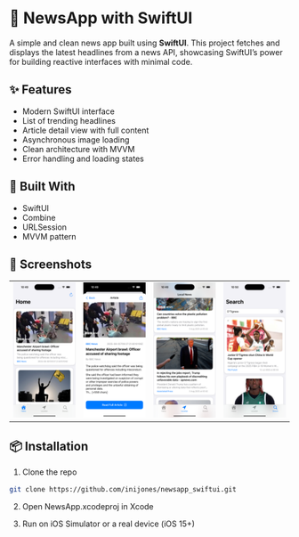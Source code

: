 # 📰 NewsApp with SwiftUI

A simple and clean news app built using **SwiftUI**. This project fetches and displays the latest headlines from a news API, showcasing SwiftUI’s power for building reactive interfaces with minimal code.

## ✨ Features
- Modern SwiftUI interface
- List of trending headlines
- Article detail view with full content
- Asynchronous image loading
- Clean architecture with MVVM
- Error handling and loading states

## 🧪 Built With
- SwiftUI
- Combine
- URLSession
- MVVM pattern

## 📸 Screenshots
<table>
  <tr>
    <td><img src="Screenshots/home.png" width="200"/></td>
    <td><img src="Screenshots/article.png" width="200"/></td>
    <td><img src="Screenshots/local_news.png" width="200"/></td>
    <td><img src="Screenshots/search.png" width="200"/></td>
  </tr>
</table>

## 📦 Installation
1. Clone the repo  
```bash
git clone https://github.com/inijones/newsapp_swiftui.git
```
2. Open NewsApp.xcodeproj in Xcode

3. Run on iOS Simulator or a real device (iOS 15+)


